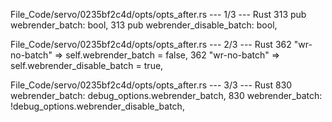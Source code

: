 File_Code/servo/0235bf2c4d/opts/opts_after.rs --- 1/3 --- Rust
313     pub webrender_batch: bool,                                                                                                                           313     pub webrender_disable_batch: bool,

File_Code/servo/0235bf2c4d/opts/opts_after.rs --- 2/3 --- Rust
362                 "wr-no-batch" => self.webrender_batch = false,                                                                                           362                 "wr-no-batch" => self.webrender_disable_batch = true,

File_Code/servo/0235bf2c4d/opts/opts_after.rs --- 3/3 --- Rust
830         webrender_batch: debug_options.webrender_batch,                                                                                                  830         webrender_batch: !debug_options.webrender_disable_batch,

